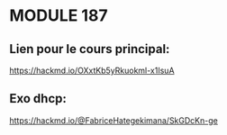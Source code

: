# MODULE 187

## Lien pour le cours principal:  
https://hackmd.io/OXxtKb5yRkuokml-x1IsuA

## Exo dhcp:
https://hackmd.io/@FabriceHategekimana/SkGDcKn-ge
